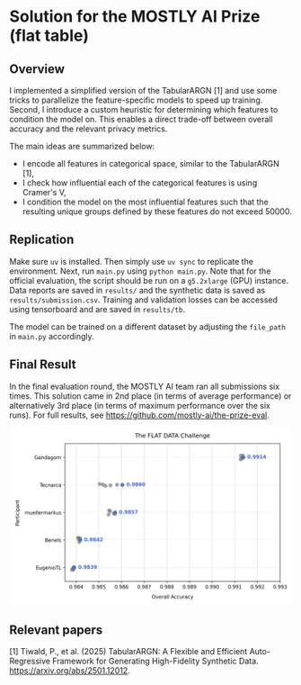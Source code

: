 # Solution for the MOSTLY AI Prize (flat table)

## Overview

I implemented a simplified version of the TabularARGN [1] and use some tricks to parallelize the feature-specific models to speed up training. Second, I introduce a custom heuristic for determining which features to condition the model on. This enables a direct trade-off between overall accuracy and the relevant privacy metrics. 

The main ideas are summarized below:

- I encode all features in categorical space, similar to the TabularARGN [1],
- I check how influential each of the categorical features is using Cramer's V,
- I condition the model on the most influential features such that the resulting unique groups defined by these features do not exceed 50000.


## Replication

Make sure `uv` is installed. Then simply use `uv sync` to replicate the environment.
Next, run `main.py` using `python main.py`. Note that for the official evaluation, the script should be run on a `g5.2xlarge` (GPU) instance.
Data reports are saved in `results/` and the synthetic data is saved as `results/submission.csv`.
Training and validation losses can be accessed using tensorboard and are saved in `results/tb`.

The model can be trained on a different dataset by adjusting the `file_path` in `main.py` accordingly.

## Final Result

In the final evaluation round, the MOSTLY AI team ran all submissions six times. This solution came in 2nd place (in terms of average performance) or alternatively 3rd place (in terms of maximum performance over the six runs). For full results, see https://github.com/mostly-ai/the-prize-eval.

![Alt text](https://github.com/mostly-ai/the-prize-eval/blob/main/stage2-flat.png)


## Relevant papers

[1] Tiwald, P., et al. (2025) TabularARGN: A Flexible and Efficient Auto-Regressive Framework for Generating High-Fidelity Synthetic Data. https://arxiv.org/abs/2501.12012.
